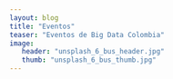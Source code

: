 ```yaml
---
layout: blog
title: "Eventos"
teaser: "Eventos de Big Data Colombia"
image:
   header: "unsplash_6_bus_header.jpg"
   thumb: "unsplash_6_bus_thumb.jpg"
---
```

